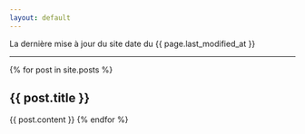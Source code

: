 ```yaml
---
layout: default
---
```


La dernière mise à jour du site date du {{ page.last_modified_at }} 

*****

{% for post in site.posts %}
## {{ post.title }}
{{ post.content }}
{% endfor %}

